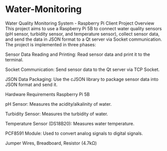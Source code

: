 # Water-Monitoring
Water Quality Monitoring System - Raspberry Pi Client
Project Overview
This project aims to use a Raspberry Pi 5B to connect water quality sensors (pH sensor, turbidity sensor, and temperature sensor), collect sensor data, and send the data in JSON format to a Qt server via Socket communication. The project is implemented in three phases:

Sensor Data Reading and Printing: Read sensor data and print it to the terminal.

Socket Communication: Send sensor data to the Qt server via TCP Socket.

JSON Data Packaging: Use the cJSON library to package sensor data into JSON format and send it.

Hardware Requirements
Raspberry Pi 5B

pH Sensor: Measures the acidity/alkalinity of water.

Turbidity Sensor: Measures the turbidity of water.

Temperature Sensor (DS18B20): Measures water temperature.

PCF8591 Module: Used to convert analog signals to digital signals.

Jumper Wires, Breadboard, Resistor (4.7kΩ)

